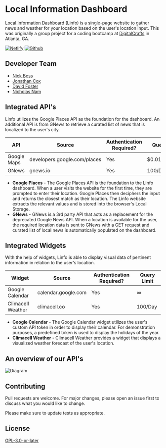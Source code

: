 # Local Information Dashboard
[Local Information Dashboard](https://wizardly-khorana-147bb3.netlify.app/) (Linfo) is a single-page website to gather news and weather for your location based on the user's location input. This was originally a group project for a coding bootcamp at [DigitalCrafts](https://www.digitalcrafts.com/) in Atlanta, GA.


[![Netlify](https://github.com/dlfosterii/Frontend-Group-Project/blob/master/resources/images/netlify-logo.png?raw=true)](https://wizardly-khorana-147bb3.netlify.app/)
[![Github](https://github.com/dlfosterii/Frontend-Group-Project/blob/master/resources/images/github-logo.png?raw=true)](https://github.com/dlfosterii/Frontend-Group-Project)


## Developer Team
 - [Nick Bess](https://github.com/NBESS)
 - [Jonathan Cox](https://github.com/jonathancox1)
 - [David Foster](https://github.com/dlfosterii)
 - [Nicholas Nam](https://github.com/n1ckDotEXE)

## Integrated API's


Linfo utilizes the Google Places API as the foundation for the dashboard. An additional API is from GNews to retrieve a curated list of news that is localized to the user's city.

|API|Source|Authentication Required?|Query Limit|
|---|------|------------------------|-----------|
|Google Maps|developers.google.com/places|Yes|$0.017/Request|
|GNews|gnews.io|Yes|100/Day


- **Google Places** - The Google Places API is the foundation to the Linfo dashboard. When a user visits the website for the first time, they are prompted to enter their location. Google Places then deciphers the input and returns the closest match as their location. The Linfo website extracts the relevant values and is stored into the browser's Local Storage.
- **GNews** - GNews is a 3rd party API that acts as a replacement for the deprecated Google News API. When a location is available for the user, the required location data is sent to GNews with a GET request and curated list of local news is automatically populated on the dashboard.


## Integrated Widgets
With the help of widgets, Linfo is able to display visual data of pertinent information in relation to the user's location.


|Widget|Source|Authentication Required?|Query Limit|
|------|------|------------------------|-----------|
|Google Calendar|calendar.google.com|Yes|∞|
|Climacell Weather|climacell.co|Yes|100/Day|

  - **Google Calendar** - The Google Calendar widget utilizes the user's custom API token in order to display their calendar. For demonstration purposes, a predefined token is used to display the holidays of the year.
- **Climacell Weather** - Climacell Weather provides a widget that displays a visualized weather forecast of the user's location. 
  

## An overview of our API's

![Diagram](https://i.imgur.com/VYXnuPZ.png)
  
## Contributing

Pull requests are welcome. For major changes, please open an issue first to discuss what you would like to change.

Please make sure to update tests as appropriate.

  
## License

[GPL-3.0-or-later](https://spdx.org/licenses/GPL-3.0-or-later.html)

